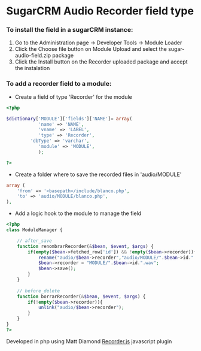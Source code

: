 # SugarCRM Audio Recorder field type

### To install the field in a sugarCRM instance:

1. Go to the Administration page -> Developer Tools -> Module Loader
2. Click the Choose file button on Module Upload and select the sugar-audio-field.zip package
3. Click the Install button on the Recorder uploaded package and accept the instalation

### To add a recorder field to a module:

* Create a field of type 'Recorder' for the module
```PHP
<?php

$dictionary['MODULE']['fields']['NAME']= array(
            'name' => 'NAME',
            'vname' => 'LABEL',
            'type' => 'Recorder',
		 'dbType' => 'varchar',
            'module' => 'MODULE',
            );

?>
```
* Create a folder where to save the recorded files in 'audio/MODULE'
```PHP
array (
	'from' => '<basepath>/include/blanco.php',
	'to' => 'audio/MODULE/blanco.php',
),
```
* Add a logic hook to the module to manage the field
```PHP
<?php
class ModuleManager {

    // after_save
    function renombrarRecorder(&$bean, $event, $args) {
    	if(empty($bean->fetched_row['id']) && !empty($bean->recorder)){
    		rename("audio/$bean->recorder","audio/MODULE/".$bean->id.".wav");
    		$bean->recorder = "MODULE/".$bean->id.".wav";
    		$bean->save();
    	}
    }
    
    // before_delete
    function borrarRecorder(&$bean, $event, $args) {
    	if(!empty($bean->recorder)){
    		unlink("audio/$bean->recorder");
    	}
    }
}
?>
```

Developed in php using Matt Diamond [Recorder.js](https://github.com/mattdiamond/Recorderjs) javascript plugin 
